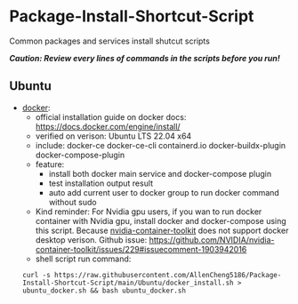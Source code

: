 # Package-Install-Shortcut-Script
Common packages and services install shutcut scripts

_**Caution: Review every lines of commands in the scripts before you run!**_

## Ubuntu
-   [docker](/Ubuntu/docker_install.sh):
    - official installation guide on docker docs: https://docs.docker.com/engine/install/
    - verified on verison: Ubuntu LTS 22.04 x64
    - include: docker-ce docker-ce-cli containerd.io docker-buildx-plugin docker-compose-plugin
    - feature: 
        - install both docker main service and docker-compose plugin
        - test installation output result
        - auto add current user to docker group to run docker command without sudo
    - Kind reminder:
    For Nvidia gpu users, if you wan to run docker container with Nvidia gpu, install docker and docker-compose using this script. Because [nvidia-container-toolkit](https://github.com/NVIDIA/nvidia-container-toolkit) does not support docker desktop verison.
    Github issue: https://github.com/NVIDIA/nvidia-container-toolkit/issues/229#issuecomment-1903942016
    - shell script run command: 
    ```
    curl -s https://raw.githubusercontent.com/AllenCheng5186/Package-Install-Shortcut-Script/main/Ubuntu/docker_install.sh > ubuntu_docker.sh && bash ubuntu_docker.sh
    ```
